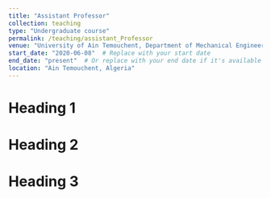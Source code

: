 ```yaml
---
title: "Assistant Professor"
collection: teaching
type: "Undergraduate course"
permalink: /teaching/assistant_Professor
venue: "University of Ain Temouchent, Department of Mechanical Engineering"
start_date: "2020-06-08"  # Replace with your start date
end_date: "present"  # Or replace with your end date if it's available
location: "Ain Temouchent, Algeria"
---
```




Heading 1
======


Heading 2
======


Heading 3
======
